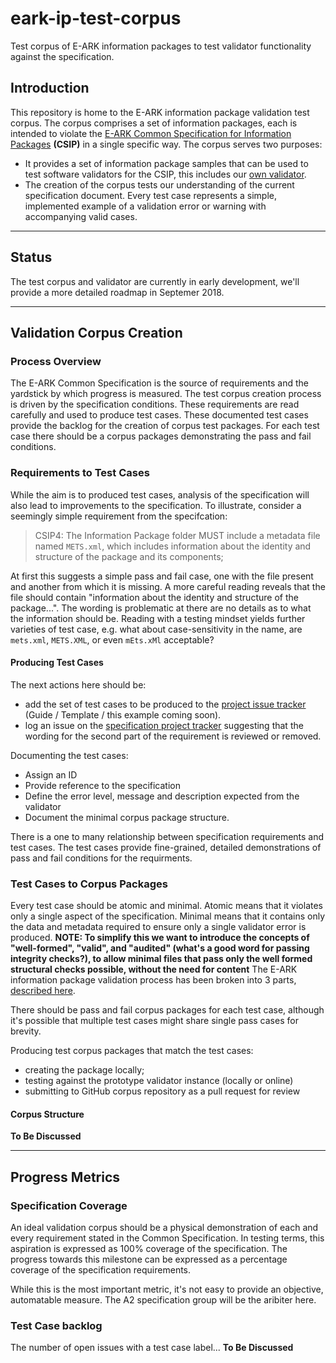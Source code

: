 eark-ip-test-corpus
===================
Test corpus of E-ARK information packages to test validator functionality against the specification.

Introduction
------------
This repository is home to the E-ARK information package validation test corpus. The corpus comprises a set of information packages, each is intended to violate the [E-ARK Common Specification for Information Packages](DILCISBoard/E-ARK-CSIP) **(CSIP)** in a single specific way. The corpus serves two purposes:

- It provides a set of information package samples that can be used to test software validators for the CSIP, this includes our [own validator](DILCISBoard/rest-ip-validator).
- The creation of the corpus tests our understanding of the current specification document. Every test case represents a simple, implemented example of a validation error or warning with accompanying valid cases.
__________

Status
------
The test corpus and validator are currently in early development, we'll provide a more detailed roadmap in Septemer 2018.
__________

Validation Corpus Creation
--------------------------
### Process Overview
The E-ARK Common Specification is the source of requirements and the yardstick by which progress is measured. The test corpus creation process is driven by the specification conditions. These requirements are read carefully and used to produce test cases. These documented test cases provide the backlog for the creation of corpus test packages. For each test case there should be a corpus packages demonstrating the pass and fail conditions.

### Requirements to Test Cases
While the aim is to produced test cases, analysis of the specification will also lead to improvements to the specification.  To illustrate, consider a seemingly simple requirement from the specifcation:

> CSIP4: The Information Package folder MUST include a metadata file named `METS.xml`, which includes information about the identity and structure of the package and its components;

At first this suggests a simple pass and fail case, one with the file present and another from which it is missing. A more careful reading reveals that the file should contain "information about the identity and structure of the package...". The wording is problematic at there are no details as to what the information should be. Reading with a testing mindset yields further varieties of test case, e.g. what about case-sensitivity in the name, are `mets.xml`, `METS.XML`, or even `mEts.xMl` acceptable?

#### Producing Test Cases
The next actions here should be:
- add the set of test cases to be produced to the [project issue tracker](https://github.com/DILCISBoard/eark-ip-test-corpus/issues) (Guide / Template / this example coming soon).
- log an issue on the [specification project tracker](https://github.com/DILCISBoard/E-ARK-CSIP/issues) suggesting that the wording for the second part of the requirement is reviewed or removed.

Documenting the test cases:
- Assign an ID
- Provide reference to the specification
- Define the error level, message and description expected from the validator
- Document the minimal corpus package structure.

There is a one to many relationship between specification requirements and test cases. The test cases provide fine-grained, detailed demonstrations of pass and fail conditions for the requirments.

### Test Cases to Corpus Packages
Every test case should be atomic and minimal. Atomic means that it violates only a single aspect of the specification. Minimal means that it contains only the data and metadata required to ensure only a single validator error is produced. **NOTE: To simplify this we want to introduce the concepts of "well-formed", "valid", and "audited" (what's a good word for passing integrity checks?), to allow minimal files that pass only the well formed structural checks possible, without the need for content**
The E-ARK information package validation process has been broken into 3 parts, [described here](VALIDATION.md).

There should be pass and fail corpus packages for each test case, although it's possible that multiple test cases might share single pass cases for brevity.

Producing test corpus packages that match the test cases:
- creating the package locally;
- testing against the prototype validator instance (locally or online)
- submitting to GitHub corpus repository as a pull request for review

#### Corpus Structure
**To Be Discussed**
__________________

Progress Metrics
-----------------
### Specification Coverage
An ideal validation corpus should be a physical demonstration of each and every requirement stated in the Common Specification. In testing terms, this aspiration is expressed as 100% coverage of the specification. The progress towards this milestone can be expressed as a percentage coverage of the specification requirements.

While this is the most important metric, it's not easy to provide an objective, automatable measure. The A2 specification group will be the aribiter here.

### Test Case backlog
The number of open issues with a test case label...
**To Be Discussed**
